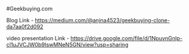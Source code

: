 
#Geekbuying.com

Blog Link - https://medium.com/@anjna4523/geekbuying-clone-da7aa0f2d092

video presentation Link - https://drive.google.com/file/d/1NpuvnGnlp-cl1uJVCJW0b9IswMNeN5GN/view?usp=sharing
